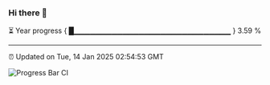 ### Hi there 👋

⏳ Year progress { █▁▁▁▁▁▁▁▁▁▁▁▁▁▁▁▁▁▁▁▁▁▁▁▁▁▁▁▁▁ } 3.59 %

---

⏰ Updated on Tue, 14 Jan 2025 02:54:53 GMT

![Progress Bar CI](https://github.com/IshwaranRudhara/GIT-ACTION/workflows/Progress%20Bar%20CI/badge.svg)
